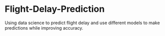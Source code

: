 # Flight-Delay-Prediction
Using data science to predict flight delay and use different models to make predictions while improving accuracy.
